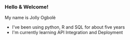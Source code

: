 ### Hello & Welcome! 

My name is Jolly Ogbolè

- I've been using python, R and SQL for about five years
- I'm currently learning API Integration and Deployment
